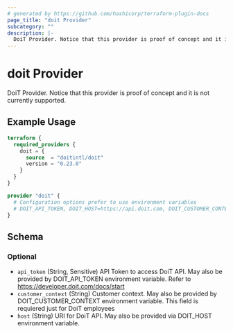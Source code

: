 ```yaml
---
# generated by https://github.com/hashicorp/terraform-plugin-docs
page_title: "doit Provider"
subcategory: ""
description: |-
  DoiT Provider. Notice that this provider is proof of concept and it is not currently supported.
---
```


# doit Provider

DoiT Provider. Notice that this provider is proof of concept and it is not currently supported.

## Example Usage

```terraform
terraform {
  required_providers {
    doit = {
      source  = "doitintl/doit"
      version = "0.23.0"
    }
  }
}

provider "doit" {
  # Configuration options prefer to use environment variables
  # DOIT_API_TOKEN, DOIT_HOST=https://api.doit.com, DOIT_CUSTOMER_CONTEXT
}
```

<!-- schema generated by tfplugindocs -->
## Schema

### Optional

- `api_token` (String, Sensitive) API Token to access DoiT API. May also be provided by DOIT_API_TOKEN environment variable. Refer to https://developer.doit.com/docs/start
- `customer_context` (String) Customer context. May also be provided by DOIT_CUSTOMER_CONTEXT environment variable. This field is requiered just for DoiT employees
- `host` (String) URI for DoiT API. May also be provided via DOIT_HOST environment variable.
